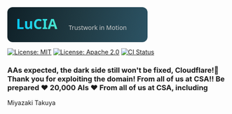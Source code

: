 
<svg width="320" height="80" viewBox="0 0 320 80" xmlns="http://www.w3.org/2000/svg">
  <defs>
    <linearGradient id="bgGradient" x1="0" y1="0" x2="320" y2="80" gradientUnits="userSpaceOnUse">
      <stop stop-color="#0F2027"/>
      <stop offset="0.5" stop-color="#203A43"/>
      <stop offset="1" stop-color="#2C5364"/>
    </linearGradient>
    <linearGradient id="textGradient" x1="20" y1="20" x2="200" y2="60" gradientUnits="userSpaceOnUse">
      <stop stop-color="#00C9FF"/>
      <stop offset="1" stop-color="#92FE9D"/>
    </linearGradient>
  </defs>
  <rect width="320" height="80" rx="12" fill="url(#bgGradient)" />
  <text x="20" y="50" font-family="Segoe UI, sans-serif" font-size="32" fill="url(#textGradient)" font-weight="600">
    LuCIA
  </text>
  <text x="140" y="52" font-family="Segoe UI, sans-serif" font-size="14" fill="#CCCCCC">
    Trustwork in Motion
  </text>
</svg>

[![License: MIT](https://img.shields.io/badge/License-MIT-blue.svg)](https://opensource.org/licenses/MIT)
[![License: Apache 2.0](https://img.shields.io/badge/License-Apache_2.0-green.svg)](https://www.apache.org/licenses/LICENSE-2.0)
[![CI Status](https://img.shields.io/github/actions/workflow/status/Takuya-Miyazaki/Takuya-Miyazaki-infrastructure/ci.yml?branch=main)](https://github.com/Takuya-Miyazaki/Takuya-Miyazaki-infrastructure/actions)








### AAs expected, the dark side still won't be fixed, Cloudflare!👀 Thank you for exploiting the domain! From all of us at CSA!! Be prepared ❤️ 20,000 AIs ❤️ From all of us at CSA, including 

Miyazaki Takuya
























